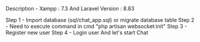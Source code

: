 Description -
Xampp : 7.3 And Laravel Version : 8.83

Step 1 - Import database (sql/chat_app.sql) or migrate database table
Step 2 - Need to execute command in cmd "php artisan websocket:init"
Step 3 - Register new user
Step 4 - Login user
And let's start Chat
